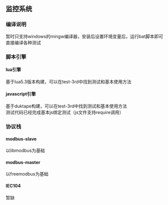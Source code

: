 ## 监控系统


### 编译说明
暂时只支持windows的mingw编译器，安装后设置环境变量后，运行bat脚本即可直接编译各种测试

### 脚本引擎

#### lua引擎
基于lua5.3版本构建，可以在test-3rd中找到测试和基本使用方法

#### javascript引擎
基于duktape构建，可以在test-3rd中找到测试和基本使用方法  
测试代码已经完成基本js绑定测试（js文件支持require调用）  

### 协议栈

#### modbus-slave
以libmodbus为基础

#### modbus-master
以freemodbus为基础

#### IEC104
暂缺